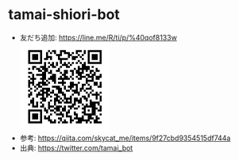 # tamai-shiori-bot
- 友だち追加: https://line.me/R/ti/p/%40qof8133w
![](tamai-shiori-bot.png)
- 参考: https://qiita.com/skycat_me/items/9f27cbd9354515df744a
- 出典: https://twitter.com/tamai_bot
